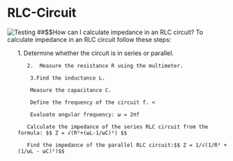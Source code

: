 # RLC-Circuit
<img src="download.png" alt="Testing">
##$$How can I calculate impedance in an RLC circuit?
To calculate impedance in an RLC circuit follow these steps:

<ul> 
       1. Determine whether the circuit is in series or parallel. 

       2.  Measure the resistance R using the multimeter. 
    
        3.Find the inductance L. 
   
        Measure the capacitance C. 
     
        Define the frequency of the circuit f. <
   
        Evaluate angular frequency: ω = 2πf 
    
       Calculate the impedance of the series RLC circuit from the formula: $$ Z = √(R²+(ωL-1/ωC)²) $$
   
       Find the impedance of the parallel RLC circuit:$$ Z = 1/√(1/R² + (1/ωL - ωC)²)$$  
     
</ul>
